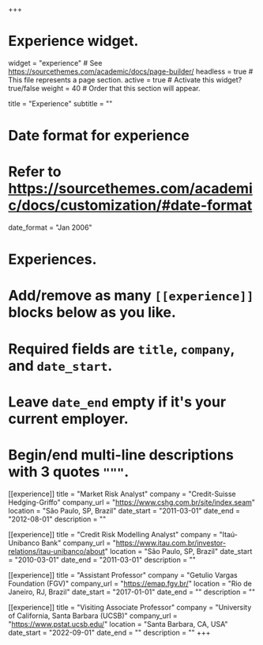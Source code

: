 +++
# Experience widget.
widget = "experience"  # See https://sourcethemes.com/academic/docs/page-builder/
headless = true  # This file represents a page section.
active = true  # Activate this widget? true/false
weight = 40  # Order that this section will appear.

title = "Experience"
subtitle = ""

# Date format for experience
#   Refer to https://sourcethemes.com/academic/docs/customization/#date-format
date_format = "Jan 2006"

# Experiences.
#   Add/remove as many `[[experience]]` blocks below as you like.
#   Required fields are `title`, `company`, and `date_start`.
#   Leave `date_end` empty if it's your current employer.
#   Begin/end multi-line descriptions with 3 quotes `"""`.
[[experience]]
  title = "Market Risk Analyst"
  company = "Credit-Suisse Hedging-Griffo"
  company_url = "https://www.cshg.com.br/site/index.seam"
  location = "São Paulo, SP, Brazil"
  date_start = "2011-03-01"
  date_end = "2012-08-01"
  description = ""

[[experience]]
  title = "Credit Risk Modelling Analyst"
  company = "Itaú-Unibanco Bank"
  company_url = "https://www.itau.com.br/investor-relations/itau-unibanco/about"
  location = "São Paulo, SP, Brazil"
  date_start = "2010-03-01"
  date_end = "2011-03-01"
  description = ""

[[experience]]
  title = "Assistant Professor"
  company = "Getulio Vargas Foundation (FGV)"
  company_url = "https://emap.fgv.br/"
  location = "Rio de Janeiro, RJ, Brazil"
  date_start = "2017-01-01"
  date_end = ""
  description = ""

[[experience]]
  title = "Visiting Associate Professor"
  company = "University of California, Santa Barbara (UCSB)"
  company_url = "https://www.pstat.ucsb.edu/"
  location = "Santa Barbara, CA, USA"
  date_start = "2022-09-01"
  date_end = ""
  description = ""
+++
